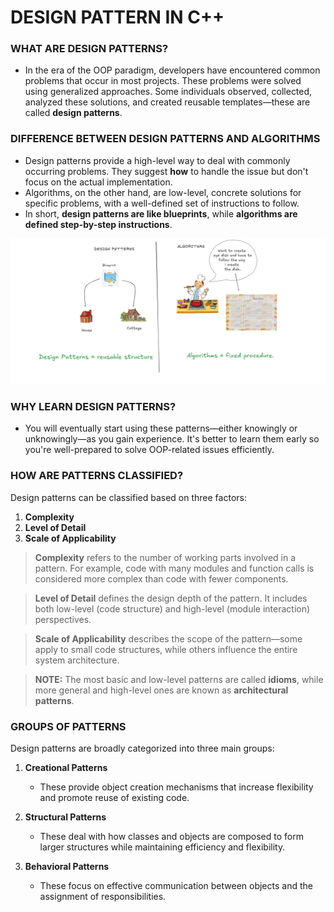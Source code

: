 
# DESIGN PATTERN IN C++

### WHAT ARE DESIGN PATTERNS?

- In the era of the OOP paradigm, developers have encountered common problems that occur in most projects. These problems were solved using generalized approaches. Some individuals observed, collected, analyzed these solutions, and created reusable templates—these are called **design patterns**.

### DIFFERENCE BETWEEN DESIGN PATTERNS AND ALGORITHMS

- Design patterns provide a high-level way to deal with commonly occurring problems. They suggest **how** to handle the issue but don't focus on the actual implementation.  
- Algorithms, on the other hand, are low-level, concrete solutions for specific problems, with a well-defined set of instructions to follow.  
- In short, **design patterns are like blueprints**, while **algorithms are defined step-by-step instructions**.

<img src = "images/diff_pattern_vs_algo.png" >

### WHY LEARN DESIGN PATTERNS?

- You will eventually start using these patterns—either knowingly or unknowingly—as you gain experience. It's better to learn them early so you're well-prepared to solve OOP-related issues efficiently.

### HOW ARE PATTERNS CLASSIFIED?

Design patterns can be classified based on three factors:
1. **Complexity**  
2. **Level of Detail**  
3. **Scale of Applicability**

> **Complexity** refers to the number of working parts involved in a pattern. For example, code with many modules and function calls is considered more complex than code with fewer components.

> **Level of Detail** defines the design depth of the pattern. It includes both low-level (code structure) and high-level (module interaction) perspectives.

> **Scale of Applicability** describes the scope of the pattern—some apply to small code structures, while others influence the entire system architecture.

> **NOTE:** The most basic and low-level patterns are called **idioms**, while more general and high-level ones are known as **architectural patterns**.

### GROUPS OF PATTERNS

Design patterns are broadly categorized into three main groups:

1. **Creational Patterns**  
   - These provide object creation mechanisms that increase flexibility and promote reuse of existing code.

2. **Structural Patterns**  
   - These deal with how classes and objects are composed to form larger structures while maintaining efficiency and flexibility.

3. **Behavioral Patterns**  
   - These focus on effective communication between objects and the assignment of responsibilities.
